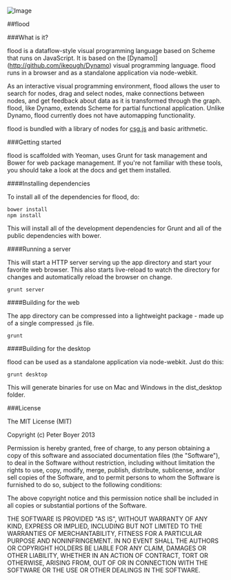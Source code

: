 ![Image](https://raw.github.com/pboyer/flood/master/extra/screenshot.png) 


##flood

###What is it?

flood is a dataflow-style visual programming language based on Scheme that runs on JavaScript.  It is based on the [Dynamo]](http://github.com/ikeough/Dynamo) visual programming language.  flood runs in a browser and as a standalone application via node-webkit.

As an interactive visual programming environment, flood allows the user to search for nodes, drag and select nodes, make connections between nodes, and get feedback about data as it is transformed through the graph.  flood, like Dynamo, extends Scheme for partial functional application.  Unlike Dynamo, flood currently does not have automapping functionality.

flood is bundled with a library of nodes for [csg.js](http://evanw.github.io/csg.js/) and basic arithmetic.  


###Getting started

flood is scaffolded with Yeoman, uses Grunt for task management and Bower for web package management.  If you're not familiar with these tools, you should take a look at the docs and get them installed.  


####Installing dependencies

To install all of the dependencies for flood, do:

	bower install
	npm install

This will install all of the development dependencies for Grunt and all of the public dependencies with bower.

####Running a server

This will start a HTTP server serving up the app directory and start your favorite web browser.  This also starts live-reload to watch the directory for changes and automatically reload the browser on change.

	grunt server

####Building for the web

The app directory can be compressed into a lightweight package - made up of a single compressed .js file.  

	grunt 

####Building for the desktop

flood can be used as a standalone application via node-webkit.  Just do this:

	grunt desktop

This will generate binaries for use on Mac and Windows in the dist_desktop folder.


###License

The MIT License (MIT)

Copyright (c) Peter Boyer 2013

Permission is hereby granted, free of charge, to any person obtaining a copy
of this software and associated documentation files (the "Software"), to deal
in the Software without restriction, including without limitation the rights
to use, copy, modify, merge, publish, distribute, sublicense, and/or sell
copies of the Software, and to permit persons to whom the Software is
furnished to do so, subject to the following conditions:

The above copyright notice and this permission notice shall be included in
all copies or substantial portions of the Software.

THE SOFTWARE IS PROVIDED "AS IS", WITHOUT WARRANTY OF ANY KIND, EXPRESS OR
IMPLIED, INCLUDING BUT NOT LIMITED TO THE WARRANTIES OF MERCHANTABILITY,
FITNESS FOR A PARTICULAR PURPOSE AND NONINFRINGEMENT. IN NO EVENT SHALL THE
AUTHORS OR COPYRIGHT HOLDERS BE LIABLE FOR ANY CLAIM, DAMAGES OR OTHER
LIABILITY, WHETHER IN AN ACTION OF CONTRACT, TORT OR OTHERWISE, ARISING FROM,
OUT OF OR IN CONNECTION WITH THE SOFTWARE OR THE USE OR OTHER DEALINGS IN
THE SOFTWARE.

